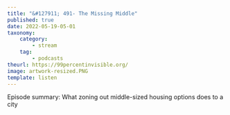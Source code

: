 ```yaml
---
title: "&#127911; 491- The Missing Middle"
published: true
date: 2022-05-19-05-01
taxonomy:
    category:
        - stream
    tag:
        - podcasts
theurl: https://99percentinvisible.org/
image: artwork-resized.PNG
template: listen
---
```


Episode summary: What zoning out middle-sized housing options does to a city
